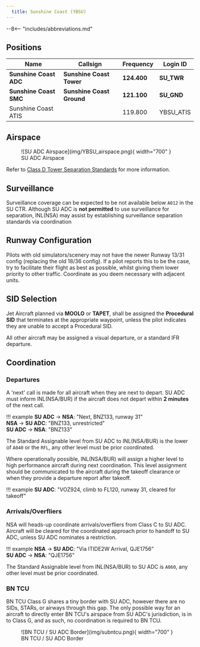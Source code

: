 ```yaml
---
  title: Sunshine Coast (YBSU)
---
```


--8<-- "includes/abbreviations.md"

## Positions

| Name | Callsign | Frequency | Login ID |
| ---- | -------- | --------- | ---------------- |
| **Sunshine Coast ADC** | **Sunshine Coast Tower** | **124.400** | **SU_TWR** |
| **Sunshine Coast SMC** | **Sunshine Coast Ground** | **121.100** | **SU_GND** |
| Sunshine Coast ATIS |  | 119.800 | YBSU_ATIS |

## Airspace
<figure markdown>
![SU ADC Airspace](img/YBSU_airspace.png){ width="700" }
  <figcaption>SU ADC Airspace</figcaption>
</figure>

Refer to [Class D Tower Separation Standards](../../../separation-standards/classd) for more information.

## Surveillance
Surveillance coverage can be expected to be not available below `A012` in the SU CTR. Although SU ADC is **not permitted** to use surveillance for separation, INL(NSA) may assist by establishing surveillance separation standards via coordination

## Runway Configuration
Pilots with old simulators/scenery may not have the newer Runway 13/31 config (replacing the old 18/36 config). If a pilot reports this to be the case, try to facilitate their flight as best as possible, whilst giving them lower priority to other traffic. Coordinate as you deem necessary with adjacent units.

## SID Selection
Jet Aircraft planned via **MOOLO** or **TAPET**, shall be assigned the **Procedural SID** that terminates at the appropriate waypoint, unless the pilot indicates they are unable to accept a Procedural SID.

All other aircraft may be assigned a visual departure, or a standard IFR departure.

## Coordination
### Departures
A 'next' call is made for all aircraft when they are next to depart. SU ADC must inform INL(NSA/BUR) if the aircraft does not depart within **2 minutes** of the next call.

!!! example
    <span class="hotline">**SU ADC** -> **NSA**</span>: "Next, BNZ133, runway 31"  
    <span class="hotline">**NSA** -> **SU ADC**</span>: "BNZ133, unrestricted"  
    <span class="hotline">**SU ADC** -> **NSA**</span>: "BNZ133"

The Standard Assignable level from SU ADC to INL(NSA/BUR) is the lower of `A040` or the `RFL`, any other level must be prior coordinated.

Where operationally possible, INL(NSA/BUR) will assign a higher level to high performance aircraft during next coordination. This level assignment should be communicated to the aircraft during the takeoff clearance or when they provide a departure report after takeoff.

!!! example
    **SU ADC**: "VOZ924, climb to FL120, runway 31, cleared for takeoff"

### Arrivals/Overfliers
NSA will heads-up coordinate arrivals/overfliers from Class C to SU ADC. Aircraft will be cleared for the coordinated approach prior to handoff to SU ADC, unless SU ADC nominates a restriction.

!!! example
    <span class="coldline">**NSA** -> **SU ADC**</span>: "Via ITIDE2W Arrival, QJE1756”  
    <span class="coldline">**SU ADC** -> **NSA**</span>: "QJE1756"  

The Standard Assignable level from INL(NSA/BUR) to SU ADC is `A060`, any other level must be prior coordinated.
### BN TCU
BN TCU Class G shares a tiny border with SU ADC, however there are no SIDs, STARs, or airways through this gap. The only possible way for an aircraft to directly enter BN TCU's airspace from SU ADC's jurisdiction, is in to Class G, and as such, no coordination is required to BN TCU.

<figure markdown>
![BN TCU / SU ADC Border](img/subntcu.png){ width="700" }
  <figcaption>BN TCU / SU ADC Border</figcaption>
</figure>
